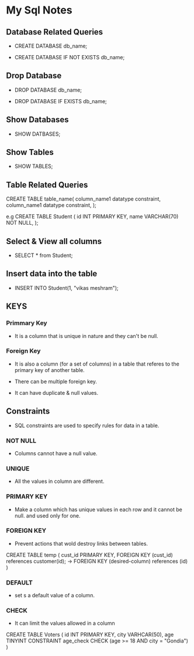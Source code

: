 # My Sql Notes

## Database Related Queries

* CREATE DATABASE db_name;

* CREATE DATABASE IF NOT EXISTS db_name;

## Drop Database

* DROP DATABASE db_name;

* DROP DATABASE IF EXISTS db_name;

## Show Databases

* SHOW DATBASES;

## Show Tables

* SHOW TABLES;

## Table Related Queries

CREATE TABLE table_name( 
  column_name1 datatype constraint,
  column_name1 datatype constraint,
);

e.g 
CREATE TABLE Student (
  id INT PRIMARY KEY,
  name VARCHAR(70) NOT NULL,
);

## Select & View all columns

* SELECT * from Student;

## Insert data into the table

* INSERT INTO Student(1, "vikas meshram");

## KEYS

### Primmary Key

* It is a column that is unique in nature and they can't be null.

### Foreign Key

* It is also a column (for a set of columns) in a table
that referes to the primary key of another table.

* There can be multiple foreign key.

* It can have duplicate & null values.



## Constraints

* SQL constraints are used to specify rules for data in a table.

### NOT NULL

* Columns cannot have a null value.

### UNIQUE

* All the values in column are different.

### PRIMARY KEY

* Make a column which has unique values in each row and it cannot be null. and used only for one.

### FOREIGN KEY

* Prevent actions that wold destroy links between tables.

CREATE TABLE temp (
  cust_id PRIMARY KEY,
  FOREIGN KEY (cust_id) references customer(id);  -> FOREIGN KEY (desired-column) references <Column Name>(id) 
)


### DEFAULT

* set s a default value of a column.

### CHECK

* It can limit the values allowed in a column

CREATE TABLE Voters (
  id INT PRIMARY KEY,
  city VARHCAR(50),
  age TINYINT
  CONSTRAINT age_check CHECK (age >= 18 AND city = "Gondia") 
)